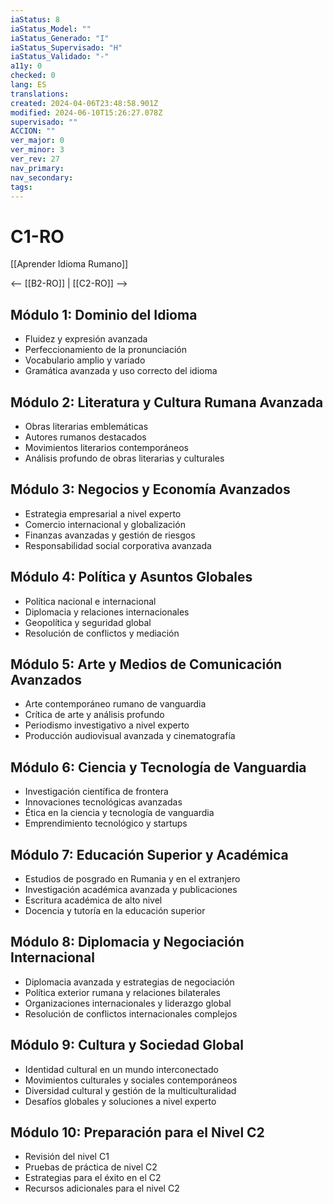 ```yaml
---
iaStatus: 8
iaStatus_Model: ""
iaStatus_Generado: "I"
iaStatus_Supervisado: "H"
iaStatus_Validado: "-"
a11y: 0
checked: 0
lang: ES
translations: 
created: 2024-04-06T23:48:58.901Z
modified: 2024-06-10T15:26:27.078Z
supervisado: ""
ACCION: ""
ver_major: 0
ver_minor: 3
ver_rev: 27
nav_primary: 
nav_secondary: 
tags:
---
```

# C1-RO

[[Aprender Idioma Rumano]]

<-- [[B2-RO]] | [[C2-RO]] -->

## Módulo 1: Dominio del Idioma

- Fluidez y expresión avanzada
- Perfeccionamiento de la pronunciación
- Vocabulario amplio y variado
- Gramática avanzada y uso correcto del idioma

## Módulo 2: Literatura y Cultura Rumana Avanzada

- Obras literarias emblemáticas
- Autores rumanos destacados
- Movimientos literarios contemporáneos
- Análisis profundo de obras literarias y culturales

## Módulo 3: Negocios y Economía Avanzados

- Estrategia empresarial a nivel experto
- Comercio internacional y globalización
- Finanzas avanzadas y gestión de riesgos
- Responsabilidad social corporativa avanzada

## Módulo 4: Política y Asuntos Globales

- Política nacional e internacional
- Diplomacia y relaciones internacionales
- Geopolítica y seguridad global
- Resolución de conflictos y mediación

## Módulo 5: Arte y Medios de Comunicación Avanzados

- Arte contemporáneo rumano de vanguardia
- Crítica de arte y análisis profundo
- Periodismo investigativo a nivel experto
- Producción audiovisual avanzada y cinematografía

## Módulo 6: Ciencia y Tecnología de Vanguardia

- Investigación científica de frontera
- Innovaciones tecnológicas avanzadas
- Ética en la ciencia y tecnología de vanguardia
- Emprendimiento tecnológico y startups

## Módulo 7: Educación Superior y Académica

- Estudios de posgrado en Rumania y en el extranjero
- Investigación académica avanzada y publicaciones
- Escritura académica de alto nivel
- Docencia y tutoría en la educación superior

## Módulo 8: Diplomacia y Negociación Internacional

- Diplomacia avanzada y estrategias de negociación
- Política exterior rumana y relaciones bilaterales
- Organizaciones internacionales y liderazgo global
- Resolución de conflictos internacionales complejos

## Módulo 9: Cultura y Sociedad Global

- Identidad cultural en un mundo interconectado
- Movimientos culturales y sociales contemporáneos
- Diversidad cultural y gestión de la multiculturalidad
- Desafíos globales y soluciones a nivel experto

## Módulo 10: Preparación para el Nivel C2

- Revisión del nivel C1
- Pruebas de práctica de nivel C2
- Estrategias para el éxito en el C2
- Recursos adicionales para el nivel C2

